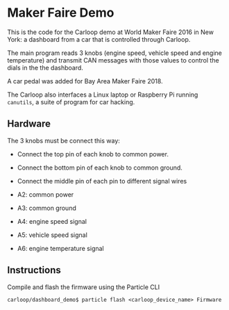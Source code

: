 # Maker Faire Demo

This is the code for the Carloop demo at World Maker Faire 2016 in New
York: a dashboard from a car that is controlled through Carloop.

The main program reads 3 knobs (engine speed, vehicle speed and engine
temperature) and transmit CAN messages with those values to control the
dials in the the dashboard.

A car pedal was added for Bay Area Maker Faire 2018.

The Carloop also interfaces a Linux laptop or Raspberry Pi running
`canutils`, a suite of program for car hacking.

## Hardware

The 3 knobs must be connect this way:
- Connect the top pin of each knob to common power.
- Connect the bottom pin of each knob to common ground.
- Connect the middle pin of each pin to different signal wires

- A2: common power
- A3: common ground
- A4: engine speed signal
- A5: vehicle speed signal
- A6: engine temperature signal

## Instructions

Compile and flash the firmware using the Particle CLI

```
carloop/dashboard_demo$ particle flash <carloop_device_name> Firmware
```

